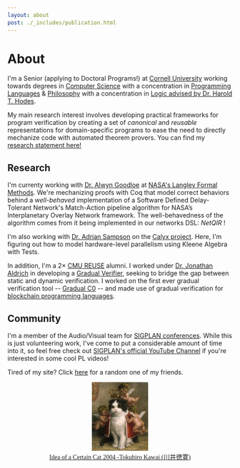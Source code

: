 ```yaml
---
layout: about
post: ./_includes/publication.html
---
```


# About
I'm a Senior (applying to Doctoral Programs!) at [Cornell University](https://www.cornell.edu/) working towards degrees in [Computer Science](https://cis.cornell.edu/) with a concentration in [Programming Languages](https://pl.cs.cornell.edu/) & [Philosophy](https://philosophy.cornell.edu/) with a concentration in [Logic advised by Dr. Harold T. Hodes](https://philosophy.cornell.edu/harold-theodore-hodes).

My main research interest involves developing practical frameworks for program verification by creating a set of _canonical_ and _reusable_ representations for domain-specific programs to ease the need to directly mechanize code with automated theorem provers. You can find my [research statement here!](https://janpaul.pl/assets/pdfs/research_stmt.pdf)

## Research

I'm currenty working with [Dr. Alwyn Goodloe](https://shemesh.larc.nasa.gov/people/aeg/) at [NASA's Langley Formal Methods](https://shemesh.larc.nasa.gov/fm/index.html). We're mechanizing proofs with Coq that model correct behaviors behind a _well-behaved_ implementation of a Software Defined Delay-Tolerant Network's Match-Action pipeline algorithm for NASA’s Interplanetary Overlay Network framework. The well-behavedness of the algorithm comes from it being implemented in our networks DSL: _NetQIR_ !

I'm also working with [Dr. Adrian Sampson](https://www.cs.cornell.edu/~asampson/) on the [Calyx project](https://calyxir.org/). Here, I'm figuring out how to model hardware-level parallelism using Kleene Algebra with Tests.

In addition, I'm a 2× [CMU REUSE](https://www.cmu.edu/scs/s3d/reuse/Research/index.html) alumni. I worked under [Dr. Jonathan Aldrich](https://www.cs.cmu.edu/~aldrich/) in developing a [Gradual Verifier](http://www.cs.cmu.edu/~aldrich/papers/vmcai2018-gradual-verification.pdf), seeking to bridge the gap between static and dynamic verification. I worked on the first ever gradual verification tool -- [Gradual C0](https://arxiv.org/abs/2210.02428) -- and made use of gradual verification for [blockchain programming languages](https://popl24.sigplan.org/details/prisc-2024-papers/2/Gradual-Verification-for-Smart-Contracts).

## Community

I'm a member of the Audio/Visual team for [SIGPLAN conferences](https://www.sigplan.org/AV). While this is just volunteering work, I've come to put a considerable amount of time into it, so feel free check out [SIGPLAN's official YouTube Channel](https://www.youtube.com/@acmsigplan) if you're interested in some cool PL videos!

<script>
  // Define an array of friends' links and their names
  const friends = [
    { name: 'Song', url: 'https://s-ye.github.io/me/' },
    { name: 'Inle', url: 'https://imbush.github.io/' },
    { name: 'Sid', url: 'https://sholalkere.github.io/' },
    { name: 'Ben', url: 'https://camto.github.io/' },
    { name: 'Sina', url: 'https://sinearc.github.io/' },
    { name: 'Elaine', url: 'https://samoyed.blog/' },
    { name: 'Alex', url: 'https://www.eecs.tufts.edu/~abai02/'},
    { name: 'John', url: 'https://j-hui.com/'},
    { name: 'Chris', url: 'https://flyingrocksquirrel.github.io/'},
    { name: 'Max', url: 'https://conf.researchr.org/profile/conf/maxsun'},
    { name: 'Espada', url: 'https://x.com/guiespada'}
  ];

  // Function to choose a random friend and return the URL
  function getRandomFriendURL() {
    const randomIndex = Math.floor(Math.random() * friends.length);
    return friends[randomIndex].url;
  }

  // Function to handle the link click (normal and middle-click)
  function handleLinkClick(event) {
    const randomFriendURL = getRandomFriendURL();

    // If middle mouse button is clicked or Ctrl/Command key is pressed, open in a new tab
    if (event.button === 1 || event.ctrlKey || event.metaKey) {
      window.open(randomFriendURL, '_blank'); // Open in a new tab
    } else {
      // For normal clicks, redirect in the same tab
      window.location.href = randomFriendURL;
    }

    event.preventDefault(); // Prevent default behavior of link
  }
</script>

<!-- Add the button or clickable link somewhere in your HTML -->
<p>Tired of my site? Click <a href="#" onmousedown="handleLinkClick(event);">here</a> for a random one of my friends.</p>

<center>
<img width="25%" src="assets/img/Tokuhiro_Kawai.jpg">
</center>

<center>
<a href="https://www.thegreatcat.org/the-cat-in-art-and-photos-2/cats-asian-art/tokuhiro-kawai-1971-present-japanese" style="font-size: 14px; font-family: 'Lora'">Idea of a Certain Cat 2004 -Tokuhiro Kawai (川井徳寛)</a>
</center>

